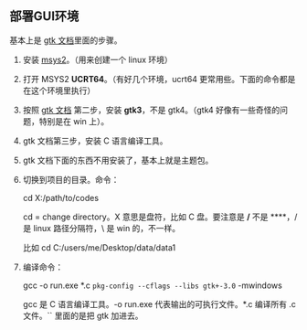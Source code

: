 ## 部署GUI环境

基本上是 [gtk 文档](https://www.gtk.org/docs/installations/windows/)里面的步骤。

1. 安装 [msys2](https://www.msys2.org/)。（用来创建一个 linux 环境）

2. 打开 MSYS2 **UCRT64**。（有好几个环境，ucrt64 更常用些。下面的命令都是在这个环境里执行）

3. 按照 [gtk 文档](https://www.gtk.org/docs/installations/windows/) 第二步，安装 **gtk3**，不是 gtk4。（gtk4 好像有一些奇怪的问题，特别是在 win 上）。

4. gtk 文档第三步，安装 C 语言编译工具。

5. gtk 文档下面的东西不用安装了，基本上就是主题包。

6. 切换到项目的目录。命令：
   
   cd X:/path/to/codes
   
   cd = change directory。X 意思是盘符，比如 C 盘。要注意是 **/** 不是 **\**，/ 是 linux 路径分隔符，\ 是 win 的，不一样。
   
   比如 cd C:/users/me/Desktop/data/data1
   
7. 编译命令：

   gcc -o run.exe *.c `pkg-config --cflags --libs gtk+-3.0` -mwindows
   
   gcc 是 C 语言编译工具。-o run.exe 代表输出的可执行文件。*.c 编译所有 .c 文件。`` 里面的是把 gtk 加进去。
